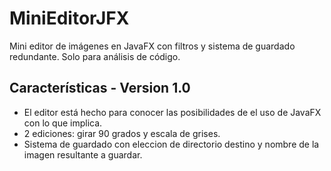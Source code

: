 # MiniEditorJFX
Mini editor de imágenes en JavaFX con filtros y sistema de guardado redundante. Solo para análisis de código.

## Características - Version 1.0

*  El editor está hecho para conocer las posibilidades de el uso de JavaFX con lo que implica.
*  2 ediciones: girar 90 grados y escala de grises.
*  Sistema de guardado con eleccion de directorio destino y nombre de la imagen resultante a guardar.
